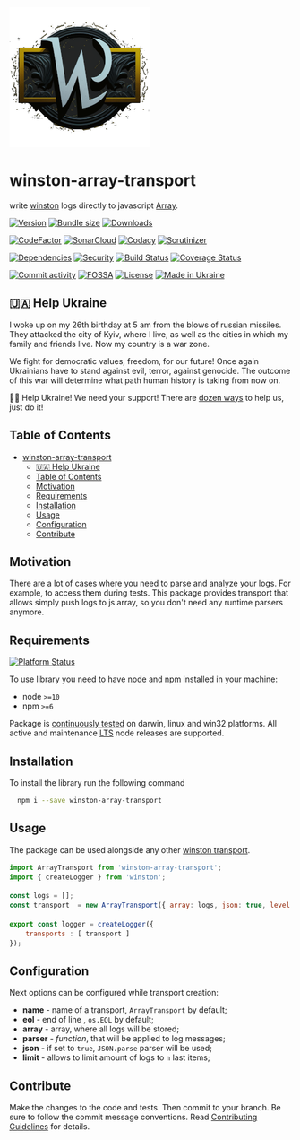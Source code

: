 ![Logo](.docs/logo_250.png "winston-array-transport")

# winston-array-transport
write [winston][w-main] logs directly to javascript [Array][js-array].

[![Version][badge-vers]][npm]
[![Bundle size][npm-size-badge]][npm-size-url]
[![Downloads][npm-downloads-badge]][npm]

[![CodeFactor][codefactor-badge]][codefactor-url]
[![SonarCloud][sonarcloud-badge]][sonarcloud-url]
[![Codacy][codacy-badge]][codacy-url]
[![Scrutinizer][scrutinizer-badge]][scrutinizer-url]

[![Dependencies][badge-deps]][npm]
[![Security][snyk-badge]][snyk-url]
[![Build Status][tests-badge]][tests-url]
[![Coverage Status][badge-coverage]][url-coverage]

[![Commit activity][commit-activity-badge]][github]
[![FOSSA][fossa-badge]][fossa-url]
[![License][badge-lic]][github]
[![Made in Ukraine][ukr-badge]][ukr-link]

## 🇺🇦 Help Ukraine
I woke up on my 26th birthday at 5 am from the blows of russian missiles. They attacked the city of Kyiv, where I live, as well as the cities in which my family and friends live. Now my country is a war zone. 

We fight for democratic values, freedom, for our future! Once again Ukrainians have to stand against evil, terror, against genocide. The outcome of this war will determine what path human history is taking from now on.

💛💙  Help Ukraine! We need your support! There are [dozen ways][ukr-link] to help us, just do it!
## Table of Contents
- [winston-array-transport](#winston-array-transport)
  - [🇺🇦 Help Ukraine](#-help-ukraine)
  - [Table of Contents](#table-of-contents)
  - [Motivation](#motivation)
  - [Requirements](#requirements)
  - [Installation](#installation)
  - [Usage](#usage)
  - [Configuration](#configuration)
  - [Contribute](#contribute)

## Motivation

There are a lot of cases where you need to parse and analyze your logs. For example, to access them during tests. This package provides transport that allows simply push logs to js array, so you don't need any runtime parsers anymore.

## Requirements
[![Platform Status][node-ver-test-badge]][node-ver-test-url]

To use library you need to have [node](https://nodejs.org) and [npm](https://www.npmjs.com) installed in your machine:

* node `>=10`
* npm `>=6`

Package is [continuously tested][node-ver-test-url] on darwin, linux and win32 platforms. All active and maintenance [LTS](https://nodejs.org/en/about/releases/) node releases are supported.

## Installation

To install the library run the following command

```bash
  npm i --save winston-array-transport
```

## Usage

The package can be used alongside any other [winston transport][w-transports].

```javascript
import ArrayTransport from 'winston-array-transport';
import { createLogger } from 'winston';

const logs = [];
const transport  = new ArrayTransport({ array: logs, json: true, level: 'info' });

export const logger = createLogger({
    transports : [ transport ]
});

```
## Configuration

Next options can be configured while transport creation:

* **name** - name of a transport, ```ArrayTransport``` by default;
* **eol** - end of line , ```os.EOL``` by default;
* **array** - array, where all logs will be stored;
* **parser** - *function*, that will be applied to log messages;
* **json** - if set to ```true```,  ```JSON.parse``` parser will be used;
* **limit** - allows to limit amount of logs to ```n``` last items;


[w-main]: https://github.com/winstonjs/winston
[w-transports]: https://github.com/winstonjs/winston/blob/master/docs/transports.md
[js-array]: https://developer.mozilla.org/en-US/docs/Web/JavaScript/Reference/Global_Objects/Array

## Contribute

Make the changes to the code and tests. Then commit to your branch. Be sure to follow the commit message conventions. Read [Contributing Guidelines](.github/CONTRIBUTING.md) for details.

[npm]: https://www.npmjs.com/package/winston-array-transport
[github]: https://github.com/pustovitDmytro/winston-array-transport
[coveralls]: https://coveralls.io/github/pustovitDmytro/winston-array-transport?branch=master
[badge-deps]: https://img.shields.io/librariesio/release/npm/winston-array-transport.svg
[badge-vers]: https://img.shields.io/npm/v/winston-array-transport.svg
[badge-lic]: https://img.shields.io/github/license/pustovitDmytro/winston-array-transport.svg
[badge-coverage]: https://coveralls.io/repos/github/pustovitDmytro/winston-array-transport/badge.svg?branch=master
[url-coverage]: https://coveralls.io/github/pustovitDmytro/winston-array-transport?branch=master

[snyk-badge]: https://snyk-widget.herokuapp.com/badge/npm/winston-array-transport/badge.svg
[snyk-url]: https://snyk.io/advisor/npm-package/winston-array-transport

[tests-badge]: https://img.shields.io/circleci/build/github/pustovitDmytro/winston-array-transport
[tests-url]: https://app.circleci.com/pipelines/github/pustovitDmytro/winston-array-transport

[codefactor-badge]: https://www.codefactor.io/repository/github/pustovitdmytro/winston-array-transport/badge
[codefactor-url]: https://www.codefactor.io/repository/github/pustovitdmytro/winston-array-transport

[commit-activity-badge]: https://img.shields.io/github/commit-activity/m/pustovitDmytro/winston-array-transport

[scrutinizer-badge]: https://scrutinizer-ci.com/g/pustovitDmytro/winston-array-transport/badges/quality-score.png?b=master
[scrutinizer-url]: https://scrutinizer-ci.com/g/pustovitDmytro/winston-array-transport/?branch=master

[codacy-badge]: https://app.codacy.com/project/badge/Grade/75132c6080bc4051801d0bf391df947f
[codacy-url]: https://www.codacy.com/gh/pustovitDmytro/winston-array-transport/dashboard?utm_source=github.com&amp;utm_medium=referral&amp;utm_content=pustovitDmytro/winston-array-transport&amp;utm_campaign=Badge_Grade

[sonarcloud-badge]: https://sonarcloud.io/api/project_badges/measure?project=pustovitDmytro_winston-array-transport&metric=alert_status
[sonarcloud-url]: https://sonarcloud.io/dashboard?id=pustovitDmytro_winston-array-transport

[npm-downloads-badge]: https://img.shields.io/npm/dw/winston-array-transport
[npm-size-badge]: https://img.shields.io/bundlephobia/min/winston-array-transport
[npm-size-url]: https://bundlephobia.com/result?p=winston-array-transport

[node-ver-test-badge]: https://github.com/pustovitDmytro/winston-array-transport/actions/workflows/npt.yml/badge.svg?branch=master
[node-ver-test-url]: https://github.com/pustovitDmytro/winston-array-transport/actions?query=workflow%3A%22Node.js+versions%22

[fossa-badge]: https://app.fossa.com/api/projects/custom%2B24828%2Fwinston-array-transport.svg?type=shield
[fossa-url]: https://app.fossa.com/projects/custom%2B24828%2Fwinston-array-transport?ref=badge_shield

[ukr-badge]: https://img.shields.io/badge/made_in-ukraine-ffd700.svg?labelColor=0057b7
[ukr-link]: https://war.ukraine.ua
